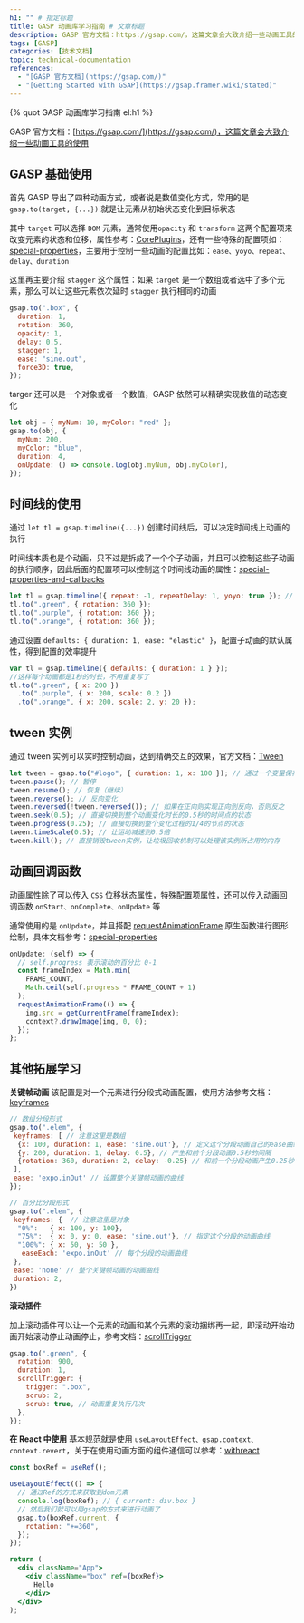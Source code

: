 ```yaml
---
h1: "" # 指定标题
title: GASP 动画库学习指南 # 文章标题
description: GASP 官方文档：https://gsap.com/，这篇文章会大致介绍一些动画工具的使用 # 文章摘要
tags: [GASP]
categories: [技术文档]
topic: technical-documentation
references:
  - "[GASP 官方文档](https://gsap.com/)"
  - "[Getting Started with GSAP](https://gsap.framer.wiki/stated)"
---
```


<!-- 使用引用标签作为标题 -->

{% quot GASP 动画库学习指南 el:h1 %}

<!-- 指定摘要 -->

GASP 官方文档：[https://gsap.com/](https://gsap.com/)，这篇文章会大致介绍一些动画工具的使用

## GASP 基础使用

首先 GASP 导出了四种动画方式，或者说是数值变化方式，常用的是 `gasp.to(target, {...})` 就是让元素从初始状态变化到目标状态

其中 `target` 可以选择 `DOM` 元素，通常使用`opacity` 和 `transform` 这两个配置项来改变元素的状态和位移，属性参考：[CorePlugins](https://gsap.com/docs/v3/GSAP/CorePlugins/CSS)，还有一些特殊的配置项如：[special-properties](<https://gsap.com/docs/v3/GSAP/gsap.to()#special-properties>)，主要用于控制一些动画的配置比如：`ease、yoyo、repeat、delay、duration`

这里再主要介绍 `stagger` 这个属性：如果 `target` 是一个数组或者选中了多个元素，那么可以让这些元素依次延时 `stagger` 执行相同的动画

```js
gsap.to(".box", {
  duration: 1,
  rotation: 360,
  opacity: 1,
  delay: 0.5,
  stagger: 1,
  ease: "sine.out",
  force3D: true,
});
```

targer 还可以是一个对象或者一个数值，GASP 依然可以精确实现数值的动态变化

```js
let obj = { myNum: 10, myColor: "red" };
gsap.to(obj, {
  myNum: 200,
  myColor: "blue",
  duration: 4,
  onUpdate: () => console.log(obj.myNum, obj.myColor),
});
```

## 时间线的使用

通过 `let tl = gsap.timeline({...})` 创建时间线后，可以决定时间线上动画的执行

时间线本质也是个动画，只不过是拆成了一个个子动画，并且可以控制这些子动画的执行顺序，因此后面的配置项可以控制这个时间线动画的属性：[special-properties-and-callbacks](<https://gsap.com/docs/v3/GSAP/gsap.timeline()#special-properties-and-callbacks>)

```js
let tl = gsap.timeline({ repeat: -1, repeatDelay: 1, yoyo: true }); // 设置时间线动画无限执行
tl.to(".green", { rotation: 360 });
tl.to(".purple", { rotation: 360 });
tl.to(".orange", { rotation: 360 });
```

通过设置 `defaults: { duration: 1, ease: "elastic" }`，配置子动画的默认属性，得到配置的效率提升

```js
var tl = gsap.timeline({ defaults: { duration: 1 } });
//这样每个动画都是1秒的时长，不用重复写了
tl.to(".green", { x: 200 })
  .to(".purple", { x: 200, scale: 0.2 })
  .to(".orange", { x: 200, scale: 2, y: 20 });
```

## tween 实例

通过 tween 实例可以实时控制动画，达到精确交互的效果，官方文档：[Tween](https://gsap.com/docs/v3/GSAP/Tween)

```js
let tween = gsap.to("#logo", { duration: 1, x: 100 }); // 通过一个变量保存对Tween或者Timeline实例的引用
tween.pause(); // 暂停
tween.resume(); // 恢复（继续）
tween.reverse(); // 反向变化
tween.reversed(!tween.reversed()); // 如果在正向则实现正向到反向，否则反之
tween.seek(0.5); // 直接切换到整个动画变化时长的0.5秒的时间点的状态
tween.progress(0.25); // 直接切换到整个变化过程的1/4的节点的状态
tween.timeScale(0.5); // 让运动减速到0.5倍
tween.kill(); // 直接销毁tween实例，让垃圾回收机制可以处理该实例所占用的内存
```

## 动画回调函数

动画属性除了可以传入 `CSS` 位移状态属性，特殊配置项属性，还可以传入动画回调函数 `onStart、onComplete、onUpdate` 等

通常使用的是 `onUpdate`，并且搭配 [requestAnimationFrame](https://blog.csdn.net/cwyp18809/article/details/105096048) 原生函数进行图形绘制，具体文档参考：[special-properties](<https://gsap.com/docs/v3/GSAP/gsap.to()#special-properties>)

```js
onUpdate: (self) => {
  // self.progress 表示滚动的百分比 0-1
  const frameIndex = Math.min(
    FRAME_COUNT,
    Math.ceil(self.progress * FRAME_COUNT + 1)
  );
  requestAnimationFrame(() => {
    img.src = getCurrentFrame(frameIndex);
    context?.drawImage(img, 0, 0);
  });
};
```

## 其他拓展学习

**关键帧动画**
该配置是对一个元素进行分段式动画配置，使用方法参考文档：[keyframes](https://gsap.framer.wiki/keyframes)

```js
// 数组分段形式
gsap.to(".elem", {
 keyframes: [ // 注意这里是数组
  {x: 100, duration: 1, ease: 'sine.out'}, // 定义这个分段动画自己的ease曲线
  {y: 200, duration: 1, delay: 0.5}, // 产生和前个分段动画0.5秒的间隔
  {rotation: 360, duration: 2, delay: -0.25} // 和前一个分段动画产生0.25秒的重叠
 ],
 ease: 'expo.inOut' // 设置整个关键帧动画的曲线
});

// 百分比分段形式
gsap.to(".elem", {
 keyframes: {  // 注意这里是对象
  "0%":   { x: 100, y: 100},
  "75%":  { x: 0, y: 0, ease: 'sine.out'}, // 指定这个分段的动画曲线
  "100%": { x: 50, y: 50 },
   easeEach: 'expo.inOut' // 每个分段的动画曲线
 },
 ease: 'none' // 整个关键帧动画的动画曲线
 duration: 2,
})
```

**滚动插件**

加上滚动插件可以让一个元素的动画和某个元素的滚动捆绑再一起，即滚动开始动画开始滚动停止动画停止，参考文档：[scrollTrigger](https://gsap.com/docs/v3/Plugins/ScrollTrigger/)

```js
gsap.to(".green", {
  rotation: 900,
  duration: 1,
  scrollTrigger: {
    trigger: ".box",
    scrub: 2,
    scrub: true, // 动画重复执行几次
  },
});
```

**在 React 中使用**
基本规范就是使用 `useLayoutEffect、gsap.context、context.revert`，关于在使用动画方面的组件通信可以参考：[withreact](https://gsap.framer.wiki/withreact2)

```jsx
const boxRef = useRef();

useLayoutEffect(() => {
  // 通过Ref的方式来获取到dom元素
  console.log(boxRef); // { current: div.box }
  // 然后我们就可以用gsap的方式来进行动画了
  gsap.to(boxRef.current, {
    rotation: "+=360",
  });
});

return (
  <div className="App">
    <div className="box" ref={boxRef}>
      Hello
    </div>
  </div>
);
```
